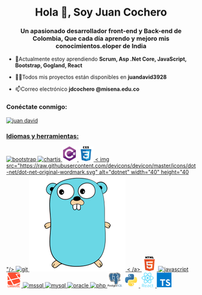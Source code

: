 <h1 align="center">Hola 👋, Soy Juan Cochero</h1>
<h3 align="center">Un apasionado desarrollador front-end y Back-end de Colombia, Que cada día aprendo y mejoro mis conocimientos.eloper de India</h3>

- 🌱Actualmente estoy aprendiendo **Scrum, Asp .Net Core, JavaScript, Bootstrap, Gogland, React**

- 👨‍💻Todos mis proyectos están disponibles en **juandavid3928**

- 📫Correo electrónico **jdcochero @misena.edu.co**

<h3 align="left">Conéctate conmigo:</h3>
<p align="left">
<a href="https://linkedin.com/in/juan david" target="en blanco"><img align="center" src="https://raw.githubusercontent.com/rahuldkjain/github-profile-readme-generator/master/src/images/icons/Social/linked-in-alt.svg" alt="juan david" height="30" width="40" /></ a>
</p>

<h3 align="left">Idiomas y herramientas:</h3>
<p align="left"> <a href="https://getbootstrap.com" target="_blank" rel="noreferrer"> <img src="https://raw.githubusercontent.com/devicons/devicon /master/icons/bootstrap/bootstrap-plain-wordmark.svg" alt="bootstrap" width="40" height="40"/> </a> <a href="https://www.chartjs.org " target="_blank" rel="noreferrer"> <img src="https://www.chartjs.org/media/logo-title.svg" alt="chartjs" width="40" height="40" /> </a> <a href="https://www.w3schools.com/cs/" target="_blank" rel="noreferrer"> <img src="https://raw.githubusercontent.com/devicons/devicon/master/icons/csharp/csharp-original.svg" alt="csharp" width="40" height="40"/> </a> <a href="https://www. w3schools.com/css/" target="_blank" rel="noreferrer"> <img src="https://raw.githubusercontent.com/devicons/devicon/master/icons/css3/css3-original-wordmark.svg " alt="css3" width="40" height="40"/> </a> <a href="https://dotnet.microsoft.com/" target="_blank" rel="noreferrer"> < img src="https://raw.githubusercontent.com/devicons/devicon/master/icons/dot-net/dot-net-original-wordmark.svg" alt="dotnet" width="40" height="40 "/> </a><a href="https://git-scm.com/" target="_blank" rel="noreferrer"> <img src="https://www.vectorlogo.zone/logos/git-scm/git- scm-icon.svg" alt="git" width="40" height="40"/> </a> <a href="https://golang.org" target="_blank" rel="noreferrer" > <img src="https://raw.githubusercontent.com/devicons/devicon/master/icons/go/go-original.svg" alt="ir" ancho="40" altura="40"/> < /a> <a href="https://www.w3.org/html/" target="_blank" rel="noreferrer"> <img src="https://raw.githubusercontent.com/devicons/devicon/master/icons/html5/html5-original-wordmark.svg" alt="html5" width="40" height="40"/> </a> <a href="https:// developer.mozilla.org/en-US/docs/Web/JavaScript" target="_blank" rel="noreferrer"> <img src="https://raw.githubusercontent.com/devicons/devicon/master/icons/ javascript/javascript-original.svg" alt="javascript" width="40" height="40"/> </a> <a href="https://laravel.com/" target="_blank" rel= "noreferrer"> <img src="https://raw.githubusercontent.com/devicons/devicon/master/icons/laravel/laravel-plain-wordmark.svg" alt="laravel" width="40" height="40"/> </a> <a href="https://www.microsoft.com/en-us/sql-server" target="_blank" rel="noreferrer"> <img src="https:/ /www.svgrepo.com/show/303229/microsoft-sql-server-logo.svg" alt="mssql" width="40" height="40"/> </a> <a href="https:/ /www.mysql.com/" target="_blank" rel="noreferrer"> <img src="https://raw.githubusercontent.com/devicons/devicon/master/icons/mysql/mysql-original-wordmark. svg" alt="mysql" width="40" height="40"/> </a> <a href="https://www.oracle.com/" target="_blank" rel="noreferrer"> <img origen="https://raw.githubusercontent.com/devicons/devicon/master/icons/oracle/oracle-original.svg" alt="oracle" width="40" height="40"/> </a> <a href ="https://www.php.net" target="_blank" rel="noreferrer"> <img src="https://raw.githubusercontent.com/devicons/devicon/master/icons/php/php- original.svg" alt="php" ancho="40" altura="40"/> </a> <a href="https://www.postgresql.org" target="_blank" rel="noreferrer" > <img src="https://raw.githubusercontent.com/devicons/devicon/master/icons/postgresql/postgresql-original-wordmark.svg" alt="postgresql" width="40" height="40"/ ></a> <a href="https://www.python.org" target="_blank" rel="noreferrer"> <img src="https://raw.githubusercontent.com/devicons/devicon/master /icons/python/python-original.svg" alt="python" width="40" height="40"/> </a> <a href="https://reactjs.org/" target="_blank " rel="noreferrer"> <img src="https://raw.githubusercontent.com/devicons/devicon/master/icons/react/react-original-wordmark.svg" alt="react" width="40" height="40"/> </a> <a href="https://www.typescriptlang.org/" target="_blank" rel="noreferrer"> <img src="https://raw.githubusercontent.com/devicons/devicon/master/icons/typescript/typescript-original.svg" alt="typescript" width="40" height="40"/> </a> </p>
